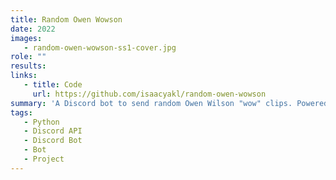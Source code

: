 ```yaml
---
title: Random Owen Wowson
date: 2022
images:
   - random-owen-wowson-ss1-cover.jpg
role: ""
results:
links:
   - title: Code
     url: https://github.com/isaacyakl/random-owen-wowson
summary: 'A Discord bot to send random Owen Wilson "wow" clips. Powered by the Owen Wilson Wow API. This bot is written using the hikari and hikari-lightbulb Python libraries for Discord. It features a small HTTPServer for checking the "up" status of the bot which is designed for use with free services where the bot needs to be "pinged" to keep it alive.'
tags:
   - Python
   - Discord API
   - Discord Bot
   - Bot
   - Project
---
```

